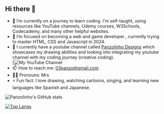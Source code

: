 ## Hi there 👋

<!-- **Panzolinho/Panzolinho** is a ✨ _special_ ✨ repository because its `README.md` (this file) appears on your GitHub profile.-->

- 🔭 I’m currently on a journey to learn coding. I'm self-taught, using resources like YouTube channels, Udemy courses, W3Schools, Codecademy, and many other helpful websites.
- 🌱 I’m focused on becoming a web and game developer , currently trying to master HTML, CSS and Javascript in 2024.
- 👯 I currently have a youtube channel called [Panzolinho Designs](https://youtube.com/@Panzolinhodesigns) which showcases my drawing abilities and looking into integrating my youtube channel with my coding journey (creative coding). <br>[![My YouTube Channel](https://i.ytimg.com/vi/gwsxq3iV2hg/hqdefault.jpg?sqp=-oaymwEcCOADEI4CSFXyq4qpAw4IARUAAIhCGAFwAcABBg==&amp;rs=AOn4CLAvbOya079gsykq_Q825FRkDEYxZQ)
- 📫 How to reach me: 03panzo@gmail.com
- 💍💍 Pronouns: Mrs
- ⚡ Fun fact: I love drawing, watching cartoons, singing, and learning new languages like Spanish and Japanese.

![Panzolinho's GitHub stats](https://github-readme-stats.vercel.app/api?username=Panzolinho&show_icons=true&theme=radical)

[![Top Langs](https://github-readme-stats.vercel.app/api/top-langs/?username=Panzolinho)](https://github.com/Panzolinho/github-readme-stats)
